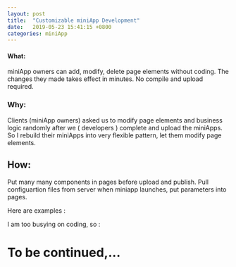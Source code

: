 ```yaml
---
layout: post
title:  "Customizable miniApp Development"
date:   2019-05-23 15:41:15 +0800
categories: miniApp
---
```



#### What:

miniApp owners can add, modify, delete page elements without coding. The changes they made takes effect in minutes. No compile and upload required.

### Why:

Clients (miniApp owners) asked us to modify page elements and business logic randomly after we ( developers ) complete and upload the miniApps. So I rebuild their miniApps into very flexible pattern, let them modify page elements.

## How:

Put many many components in pages before upload and publish. Pull configuartion files from server when miniapp launches, put parameters into pages.

Here are examples :   





I am too busying on coding, so :

# To be continued,...
